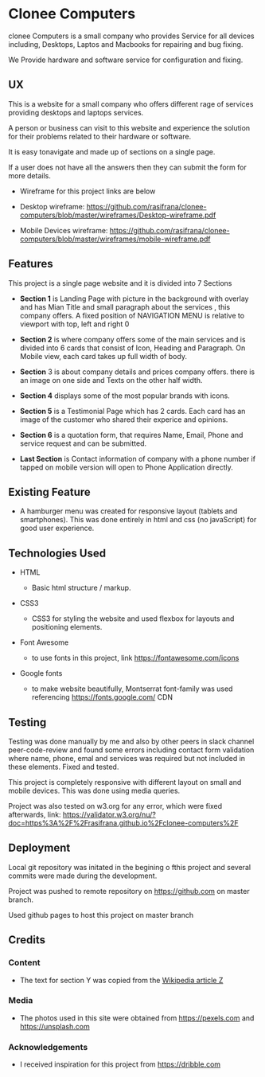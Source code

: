# Clonee Computers

clonee Computers is a small company who provides Service for all devices including, Desktops, Laptos and Macbooks for repairing and bug fixing.

We Provide hardware and software service for configuration and fixing.

## UX

This is a website for a small company who offers different rage of services providing desktops and laptops services.

A person or business can visit to this website and experience the solution for their problems related to their hardware or software.

It is easy tonavigate and made up of sections on a single page.

If a user does not have all the answers then they can submit the form for more details.

- Wireframe for this project links are below

- Desktop wireframe: https://github.com/rasifrana/clonee-computers/blob/master/wireframes/Desktop-wireframe.pdf

- Mobile Devices wireframe: https://github.com/rasifrana/clonee-computers/blob/master/wireframes/mobile-wireframe.pdf

## Features

This project is a single page website and it is divided into 7 Sections

- **Section 1** is Landing Page with picture in the background with overlay and has Mian Title and small paragraph about the services , this company offers.
  A fixed position of NAVIGATION MENU is relative to viewport with top, left and right 0

- **Section 2** is where company offers some of the main services and is divided into 6 cards that consist of Icon, Heading and Paragraph.
  On Mobile view, each card takes up full width of body.

- **Section** 3 is about company details and prices company offers.
  there is an image on one side and Texts on the other half width.

- **Section 4** displays some of the most popular brands with icons.

- **Section 5** is a Testimonial Page which has 2 cards. Each card has an image of the customer who shared their experice and opinions.

- **Section 6** is a quotation form, that requires Name, Email, Phone and service request and can be submitted.

- **Last Section** is Contact information of company with a phone number if tapped on mobile version will open to Phone Application directly.

## Existing Feature

- A hamburger menu was created for responsive layout (tablets and smartphones). This was done entirely in html and css (no javaScript) for good user experience.

## Technologies Used

- HTML

  - Basic html structure / markup.

- CSS3

  - CSS3 for styling the website and used flexbox for layouts and positioning elements.

- Font Awesome

  - to use fonts in this project, link https://fontawesome.com/icons

- Google fonts
  - to make website beautifully, Montserrat font-family was used referencing https://fonts.google.com/ CDN

## Testing

Testing was done manually by me and also by other peers in slack channel peer-code-review and found some errors including contact form validation where name, phone, emal and services was required but not included in these elements. Fixed and tested.

This project is completely responsive with different layout on small and mobile devices. This was done using media queries.

Project was also tested on w3.org for any error, which were fixed afterwards, link: https://validator.w3.org/nu/?doc=https%3A%2F%2Frasifrana.github.io%2Fclonee-computers%2F

## Deployment

Local git repository was initated in the begining o fthis project and several commits were made during the development.

Project was pushed to remote repository on https://github.com on master branch.

Used github pages to host this project on master branch

## Credits

### Content

- The text for section Y was copied from the [Wikipedia article Z](https://en.wikipedia.org/wiki/Z)

### Media

- The photos used in this site were obtained from https://pexels.com and https://unsplash.com

### Acknowledgements

- I received inspiration for this project from https://dribble.com
